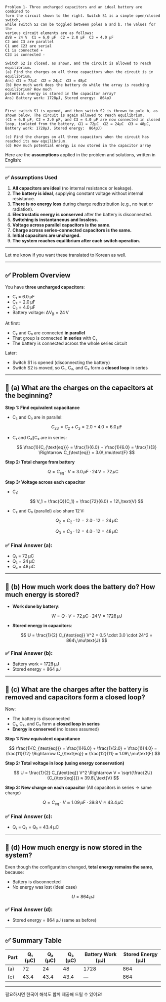 ```
Problem 1- Three uncharged capacitors and an ideal battery are combined to
form the circuit shown to the right. Switch S1 is a simple open/closed switch,
while switch S2 can be toggled between poles a and b. The values for the
various circuit elements are as follows:
ΔVB = 24 V  C1 = 6.0 µF  C2 = 2.0 µF  C3 = 4.0 µF
C2 and C3 are parallel
C1 and C23 are serial
C1 is connected +
C23 is connected -

Switch S2 is closed, as shown, and the circuit is allowed to reach equilibrium.
(a) Find the charges on all three capacitors when the circuit is in equilibrium.
Ans) 𝑄1 = 72μC  ​𝑄2 = 24μC  𝑄3 = 48μC
(b) How much work does the battery do while the array is reaching equilibrium? How much
potential energy is stored in the capacitor array?
Ans) Battery work: 1728𝜇J, Stored energy:  864𝜇J


First switch S1 is opened, and then switch S2 is thrown to pole b, as shown below. The circuit is again allowed to reach equilibrium. 
(C1 = 6.0 µF, C2 = 2.0 µF, and C3 = 4.0 µF are now connected in closed loop, isolated from the battery, 𝑄1 = 72μC  ​𝑄2 = 24μC  𝑄3 = 48μC, Battery work: 1728𝜇J, Stored energy:  864𝜇J)

(c) Find the charges on all three capacitors when the circuit has reached its new equilibrium.
(d) How much potential energy is now stored in the capacitor array
```
Here are the **assumptions** applied in the problem and solutions, written in English:

---

### ✅ **Assumptions Used**

1. **All capacitors are ideal** (no internal resistance or leakage).
2. **The battery is ideal**, supplying constant voltage without internal resistance.
3. **There is no energy loss** during charge redistribution (e.g., no heat or radiation).
4. **Electrostatic energy is conserved** after the battery is disconnected.
5. **Switching is instantaneous and lossless.**
6. **Voltage across parallel capacitors is the same.**
7. **Charge across series-connected capacitors is the same.**
8. **Initial capacitors are uncharged.**
9. **The system reaches equilibrium after each switch operation.**

---

Let me know if you want these translated to Korean as well.

---

## ✅ Problem Overview

You have **three uncharged capacitors**:

* C₁ = 6.0 μF
* C₂ = 2.0 μF
* C₃ = 4.0 μF
* Battery voltage: ΔV<sub>B</sub> = 24 V

At first:

* C₂ and C₃ are connected **in parallel**
* That group is connected **in series** with C₁
* The battery is connected across the whole series circuit

Later:

* Switch S1 is opened (disconnecting the battery)
* Switch S2 is moved, so C₁, C₂, and C₃ form a **closed loop** in series

---

## 🔹 (a) What are the charges on the capacitors at the beginning?

**Step 1: Find equivalent capacitance**

* C₂ and C₃ are in parallel:

  $$
  C_{23} = C_2 + C_3 = 2.0 + 4.0 = 6.0\,\mu\text{F}
  $$
* C₁ and C₂∥C₃ are in series:

  $$
  \frac{1}{C_{\text{eq}}} = \frac{1}{6.0} + \frac{1}{6.0} = \frac{1}{3}
  \Rightarrow C_{\text{eq}} = 3.0\,\mu\text{F}
  $$

**Step 2: Total charge from battery**

$$
Q = C_{\text{eq}} \cdot V = 3.0\,\mu\text{F} \cdot 24\,\text{V} = 72\,\mu\text{C}
$$

**Step 3: Voltage across each capacitor**

* C₁:

  $$
  V_1 = \frac{Q}{C_1} = \frac{72}{6.0} = 12\,\text{V}
  $$
* C₂ and C₃ (parallel) also share 12 V:

  $$
  Q_2 = C_2 \cdot 12 = 2.0 \cdot 12 = 24\,\mu\text{C}
  $$

  $$
  Q_3 = C_3 \cdot 12 = 4.0 \cdot 12 = 48\,\mu\text{C}
  $$

### ✅ Final Answer (a):

* Q₁ = 72 μC
* Q₂ = 24 μC
* Q₃ = 48 μC

---

## 🔹 (b) How much work does the battery do? How much energy is stored?

* **Work done by battery**:

  $$
  W = Q \cdot V = 72\,\mu\text{C} \cdot 24\,\text{V} = 1728\,\mu\text{J}
  $$

* **Stored energy in capacitors**:

  $$
  U = \frac{1}{2} C_{\text{eq}} V^2 = 0.5 \cdot 3.0 \cdot 24^2 = 864\,\mu\text{J}
  $$

### ✅ Final Answer (b):

* Battery work = 1728 μJ
* Stored energy = 864 μJ

---

## 🔹 (c) What are the charges after the battery is removed and capacitors form a closed loop?

Now:

* The battery is disconnected
* C₁, C₂, and C₃ form a **closed loop in series**
* **Energy is conserved** (no losses assumed)

**Step 1: New equivalent capacitance**

$$
\frac{1}{C_{\text{eq}}} = \frac{1}{6.0} + \frac{1}{2.0} + \frac{1}{4.0} = \frac{11}{12}
\Rightarrow C_{\text{eq}} = \frac{12}{11} ≈ 1.09\,\mu\text{F}
$$

**Step 2: Total voltage in loop (using energy conservation)**

$$
U = \frac{1}{2} C_{\text{eq}} V^2 \Rightarrow
V = \sqrt{\frac{2U}{C_{\text{eq}}}} ≈ 39.8\,\text{V}
$$

**Step 3: New charge on each capacitor**
(All capacitors in series → same charge)

$$
Q = C_{\text{eq}} \cdot V ≈ 1.09\,\mu\text{F} \cdot 39.8\,\text{V} ≈ 43.4\,\mu\text{C}
$$

### ✅ Final Answer (c):

* Q₁ = Q₂ = Q₃ = 43.4 μC

---

## 🔹 (d) How much energy is now stored in the system?

Even though the configuration changed, **total energy remains the same**, because:

* Battery is disconnected
* No energy was lost (ideal case)

$$
U = 864\,\mu\text{J}
$$

### ✅ Final Answer (d):

* Stored energy = 864 μJ (same as before)

---

## ✅ Summary Table

| Part | Q₁ (μC) | Q₂ (μC) | Q₃ (μC) | Battery Work (μJ) | Stored Energy (μJ) |
| ---- | ------- | ------- | ------- | ----------------- | ------------------ |
| (a)  | 72      | 24      | 48      | 1728              | 864                |
| (c)  | 43.4    | 43.4    | 43.4    | —                 | 864                |

---

필요하시면 한국어 해석도 함께 제공해 드릴 수 있어요!
